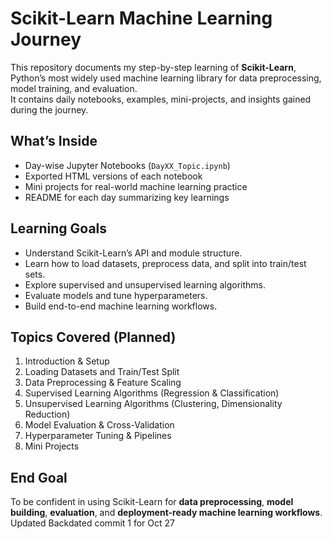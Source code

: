 # Scikit-Learn Machine Learning Journey

This repository documents my step-by-step learning of **Scikit-Learn**, Python’s most widely used machine learning library for data preprocessing, model training, and evaluation.  
It contains daily notebooks, examples, mini-projects, and insights gained during the journey.

## What’s Inside
- Day-wise Jupyter Notebooks (`DayXX_Topic.ipynb`)
- Exported HTML versions of each notebook
- Mini projects for real-world machine learning practice
- README for each day summarizing key learnings

## Learning Goals
- Understand Scikit-Learn’s API and module structure.
- Learn how to load datasets, preprocess data, and split into train/test sets.
- Explore supervised and unsupervised learning algorithms.
- Evaluate models and tune hyperparameters.
- Build end-to-end machine learning workflows.

## Topics Covered (Planned)
1. Introduction & Setup
2. Loading Datasets and Train/Test Split
3. Data Preprocessing & Feature Scaling
4. Supervised Learning Algorithms (Regression & Classification)
5. Unsupervised Learning Algorithms (Clustering, Dimensionality Reduction)
6. Model Evaluation & Cross-Validation
7. Hyperparameter Tuning & Pipelines
8. Mini Projects

## End Goal
To be confident in using Scikit-Learn for **data preprocessing**, **model building**, **evaluation**, and **deployment-ready machine learning workflows**.
 Updated 
Backdated commit 1 for Oct 27
